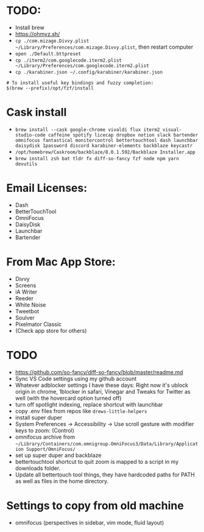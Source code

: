 # TODO:
* Install brew
* https://ohmyz.sh/
* `cp ./com.mizage.Divvy.plist ~/Library/Preferences/com.mizage.Divvy.plist`, then restart computer
* `open ./Default.bttpreset`
* `cp ./iterm2/com.googlecode.iterm2.plist ~/Library/Preferences/com.googlecode.iterm2.plist`
* `cp ./karabiner.json ~/.config/karabiner/karabiner.json`

```
# To install useful key bindings and fuzzy completion:
$(brew --prefix)/opt/fzf/install
```

# Cask install
* `brew install --cask google-chrome vivaldi flux iterm2 visual-studio-code caffeine spotify licecap dropbox notion slack bartender omnifocus fantastical monitorcontrol bettertouchtool dash launchbar daisydisk 1password discord karabiner-elements backblaze keycastr`
* `/opt/homebrew/Caskroom/backblaze/8.0.1.592/Backblaze Installer.app`
* `brew install zsh bat tldr fx diff-so-fancy fzf node npm yarn devutils`


# Email Licenses:
* Dash
* BetterTouchTool
* OmniFocus
* DaisyDisk
* Launchbar
* Bartender

# From Mac App Store:
* Divvy
* Screens
* iA Writer
* Reeder
* White Noise
* Tweetbot
* Soulver
* Pixelmator Classic
* (Check app store for others)

# TODO
* https://github.com/so-fancy/diff-so-fancy/blob/master/readme.md
* Sync VS Code settings using my github account
* Whatever adblocker settings I have these days: Right now it's ublock origin in chrome, 1blocker in safari, Vinegar and Tweaks for Twitter as well (with the hovercard option turned off)
* turn off spotlight indexing, replace shortcut with launchbar
* copy .env files from repos like `drews-little-helpers`
* install super duper
* System Preferences -> Accessibility -> Use scroll gesture with modifier keys to zoom: (Control)
* omnifocus archive from `~/Library/Containers/com.omnigroup.OmniFocus3/Data/Library/Application Support/OmniFocus/`
* set up super duper and backblaze
* bettertouchtool shortcut to quit zoom is mapped to a script in my downloads folder.
* Update all bettertouch tool things, they have hardcoded paths for PATH as well as files in the home directory.


# Settings to copy from old machine

* omnifocus (perspectives in sidebar, vim mode, fluid layout)
